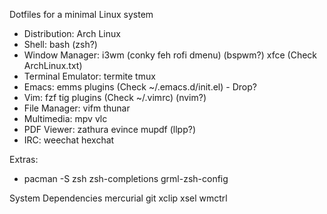 Dotfiles for a minimal Linux system

- Distribution: Arch Linux
- Shell: bash (zsh?)
- Window Manager: i3wm (conky feh rofi dmenu) (bspwm?) xfce (Check ArchLinux.txt)
- Terminal Emulator: termite tmux
- Emacs: emms plugins (Check ~/.emacs.d/init.el) - Drop?
- Vim: fzf tig plugins (Check ~/.vimrc) (nvim?)
- File Manager: vifm thunar
- Multimedia: mpv vlc
- PDF Viewer: zathura evince mupdf (llpp?)
- IRC: weechat hexchat

Extras:

- pacman -S zsh zsh-completions grml-zsh-config

System Dependencies
mercurial git xclip xsel wmctrl
